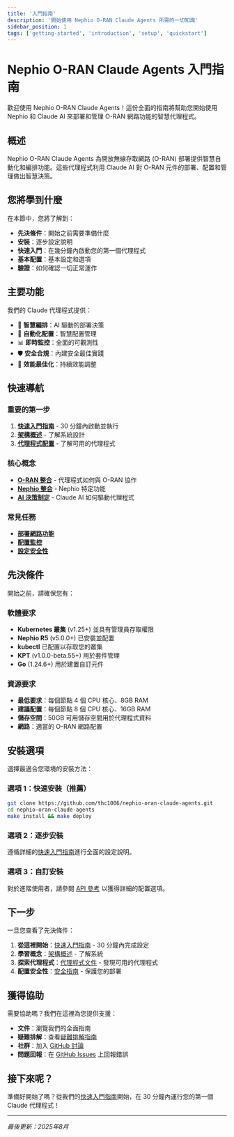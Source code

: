 ```yaml
---
title: '入門指南'
description: '開始使用 Nephio O-RAN Claude Agents 所需的一切知識'
sidebar_position: 1
tags: ['getting-started', 'introduction', 'setup', 'quickstart']
---
```


# Nephio O-RAN Claude Agents 入門指南

歡迎使用 Nephio O-RAN Claude Agents！這份全面的指南將幫助您開始使用 Nephio 和 Claude AI 來部署和管理 O-RAN 網路功能的智慧代理程式。

## 概述

Nephio O-RAN Claude Agents 為開放無線存取網路 (O-RAN) 部署提供智慧自動化和編排功能。這些代理程式利用 Claude AI 對 O-RAN 元件的部署、配置和管理做出智慧決策。

## 您將學到什麼

在本節中，您將了解到：

- **先決條件**：開始之前需要準備什麼
- **安裝**：逐步設定說明
- **快速入門**：在幾分鐘內啟動您的第一個代理程式
- **基本配置**：基本設定和選項
- **驗證**：如何確認一切正常運作

## 主要功能

我們的 Claude 代理程式提供：

- 🤖 **智慧編排**：AI 驅動的部署決策
- 🔧 **自動化配置**：智慧配置管理
- 📊 **即時監控**：全面的可觀測性
- 🛡️ **安全合規**：內建安全最佳實踐
- 🚀 **效能最佳化**：持續效能調整

## 快速導航

### 重要的第一步

1. **[快速入門指南](../guides/quickstart.md)** - 30 分鐘內啟動並執行
2. **[架構概述](../architecture/index.md)** - 了解系統設計
3. **[代理程式配置](../agents/index.md)** - 了解可用的代理程式

### 核心概念

- **[O-RAN 整合](../02-concepts/)** - 代理程式如何與 O-RAN 協作
- **[Nephio 整合](../integration/index.md)** - Nephio 特定功能
- **[AI 決策制定](../02-concepts/)** - Claude AI 如何驅動代理程式

### 常見任務

- **[部署網路功能](../network-functions/oran-network-functions-agent.md)**
- **[配置監控](../monitoring/monitoring-analytics-agent.md)**
- **[設定安全性](../security/security-compliance-agent.md)**

## 先決條件

開始之前，請確保您有：

### 軟體要求

- **Kubernetes 叢集** (v1.25+) 並具有管理員存取權限
- **Nephio R5** (v5.0.0+) 已安裝並配置
- **kubectl** 已配置以存取您的叢集
- **KPT** (v1.0.0-beta.55+) 用於套件管理
- **Go** (1.24.6+) 用於建置自訂元件

### 資源要求

- **最低要求**：每個節點 4 個 CPU 核心、8GB RAM
- **建議配置**：每個節點 8 個 CPU 核心、16GB RAM
- **儲存空間**：50GB 可用儲存空間用於代理程式資料
- **網路**：適當的 O-RAN 網路配置

## 安裝選項

選擇最適合您環境的安裝方法：

### 選項 1：快速安裝（推薦）

```bash
git clone https://github.com/thc1006/nephio-oran-claude-agents.git
cd nephio-oran-claude-agents
make install && make deploy
```

### 選項 2：逐步安裝

遵循詳細的[快速入門指南](../guides/quickstart.md)進行全面的設定說明。

### 選項 3：自訂安裝

對於進階使用者，請參閱 [API 參考](../04-api-reference/index.md) 以獲得詳細的配置選項。

## 下一步

一旦您查看了先決條件：

1. **從這裡開始**：[快速入門指南](../guides/quickstart.md) - 30 分鐘內完成設定
2. **學習概念**：[架構概述](../architecture/index.md) - 了解系統
3. **探索代理程式**：[代理程式文件](../agents/index.md) - 發現可用的代理程式
4. **配置安全性**：[安全指南](../security/security-compliance-agent.md) - 保護您的部署

## 獲得協助

需要協助嗎？我們在這裡為您提供支援：

- **文件**：瀏覽我們的全面指南
- **疑難排解**：查看[疑難排解指南](../07-troubleshooting/index.md)
- **社群**：加入 [GitHub 討論](https://github.com/thc1006/nephio-oran-claude-agents/discussions)
- **問題回報**：在 [GitHub Issues](https://github.com/thc1006/nephio-oran-claude-agents/issues) 上回報錯誤

## 接下來呢？

準備好開始了嗎？從我們的[快速入門指南](../guides/quickstart.md)開始，在 30 分鐘內運行您的第一個 Claude 代理程式！

---

*最後更新：2025年8月*
